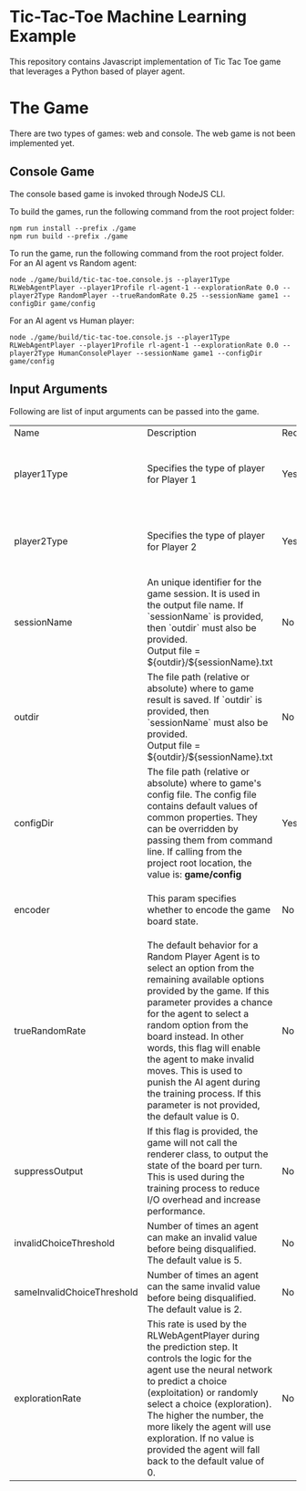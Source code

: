 # Tic-Tac-Toe Machine Learning Example

This repository contains Javascript implementation of Tic Tac Toe game that leverages a Python based of player agent.

# The Game

There are two types of games: web and console. The web game is not been implemented yet.

## Console Game

The console based game is invoked through NodeJS CLI.

To build the games, run the following command from the root project folder:
```
npm run install --prefix ./game
npm run build --prefix ./game
```

To run the game, run the following command from the root project folder.
For an AI agent vs Random agent: 
```
node ./game/build/tic-tac-toe.console.js --player1Type RLWebAgentPlayer --player1Profile rl-agent-1 --explorationRate 0.0 --player2Type RandomPlayer --trueRandomRate 0.25 --sessionName game1 --configDir game/config
```

For an AI agent vs Human player: 
```
node ./game/build/tic-tac-toe.console.js --player1Type RLWebAgentPlayer --player1Profile rl-agent-1 --explorationRate 0.0 --player2Type HumanConsolePlayer --sessionName game1 --configDir game/config
```


## Input Arguments

Following are list of input arguments can be passed into the game.

<table>
  <tr>
    <td>Name</td>
    <td>Description</td>
    <td>Required</td>
    <td>Allowed Values</td>
  </tr>

  <tr>
    <td>player1Type</td>
    <td>Specifies the type of player for Player 1</td>
    <td>Yes</td>
    <td><ul> <li>HumanConsolePlayer</li> <li>HumanWebPlayer</li> <li>RandomPlayer</li> <li>RLWebAgentPlayer</li> </ul></td>
  </tr>

  <tr>
    <td>player2Type</td>
    <td>Specifies the type of player for Player 2</td>
    <td>Yes</td>
    <td><ul> <li>HumanConsolePlayer</li> <li>HumanWebPlayer</li> <li>RandomPlayer</li> <li>RLWebAgentPlayer</li> </ul></td>
  </tr>

  <tr>
    <td>sessionName</td>
    <td>An unique identifier for the game session. It is used in the output file name. If `sessionName` is provided, then `outdir` must also be provided.<br/> Output file = ${outdir}/${sessionName}.txt</td>
    <td>No</td>
    <td>*</td>
  </tr>

  <tr>
    <td>outdir</td>
    <td>The file path (relative or absolute) where to game result is saved. If `outdir` is provided, then `sessionName` must also be provided. <br/> Output file = ${outdir}/${sessionName}.txt</td>
    <td>No</td>
    <td>*</td>
  </tr>

  <tr>
    <td>configDir</td>
    <td>The file path (relative or absolute) where to game's config file. The config file contains default values of common properties. They can be overridden by passing them from command line. If calling from the project root location, the value is: <b>game/config</b></td>
    <td>Yes</td>
    <td>*</td>          
  </tr>

  <tr>
    <td>encoder</td>
    <td>This param specifies whether to encode the game board state.</td>
    <td>No</td>
    <td><ul><li>None</li><li>BitEncoder</li><li>OneHotEncoder</li></ul></td>
  </tr>

  <tr>
    <td>trueRandomRate</td>
    <td>The default behavior for a Random Player Agent is to select an option from the remaining available options provided by the game. If this parameter provides a chance for the agent to select a random option from the board instead. In other words, this flag will enable the agent to make invalid moves. This is used to punish the AI agent during the training process. If this parameter is not provided, the default value is 0.</td>
    <td>No</td>
    <td>Real number between 0 and 1</td>          
  </tr>

  <tr>
    <td>suppressOutput</td>
    <td>If this flag is provided, the game will not call the renderer class, to output the state of the board per turn. This is used during the training process to reduce I/O overhead and increase performance.</td>
    <td>No</td>
    <td>N/A</td>          
  </tr>

  <tr>
    <td>invalidChoiceThreshold</td>
    <td>Number of times an agent can make an invalid value before being disqualified. The default value is 5.</td>
    <td>No</td>
    <td>Integer</td>          
  </tr>

  <tr>
    <td>sameInvalidChoiceThreshold</td>
    <td>Number of times an agent can the same invalid value before being disqualified. The default value is 2.</td>
    <td>No</td>
    <td>Integer</td>          
  </tr>

  <tr>
    <td>explorationRate</td>
    <td>This rate is used by the RLWebAgentPlayer during the prediction step. It controls the logic for the agent use the neural network to predict a choice (exploitation) or randomly select a choice (exploration). The higher the number, the more likely the agent will use exploration. If no value is provided the agent will fall back to the default value of 0.</td>
    <td>No</td>
    <td>Real number between 0 and 1</td>          
  </tr>


</table>
